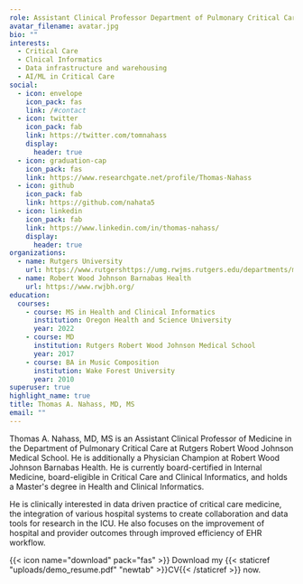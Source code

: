 ```yaml
---
role: Assistant Clinical Professor Department of Pulmonary Critical Care Medicine
avatar_filename: avatar.jpg
bio: ""
interests:
  - Critical Care
  - Clnical Informatics
  - Data infrastructure and warehousing
  - AI/ML in Critical Care
social:
  - icon: envelope
    icon_pack: fas
    link: /#contact
  - icon: twitter
    icon_pack: fab
    link: https://twitter.com/tomnahass
    display:
      header: true
  - icon: graduation-cap
    icon_pack: fas
    link: https://www.researchgate.net/profile/Thomas-Nahass
  - icon: github
    icon_pack: fab
    link: https://github.com/nahata5
  - icon: linkedin
    icon_pack: fab
    link: https://www.linkedin.com/in/thomas-nahass/
    display:
      header: true
organizations:
  - name: Rutgers University
    url: https://www.rutgershttps://umg.rwjms.rutgers.edu/departments/medicine/divisions/pulmonary_critical_care.php.edu/
  - name: Robert Wood Johnson Barnabas Health
    url: https://www.rwjbh.org/
education:
  courses:
    - course: MS in Health and Clinical Informatics
      institution: Oregon Health and Science University
      year: 2022
    - course: MD
      institution: Rutgers Robert Wood Johnson Medical School
      year: 2017
    - course: BA in Music Composition
      institution: Wake Forest University
      year: 2010
superuser: true
highlight_name: true
title: Thomas A. Nahass, MD, MS
email: ""
---
```

Thomas A. Nahass, MD, MS is an Assistant Clinical Professor of Medicine in the Department of Pulmonary Critical Care at Rutgers Robert Wood Johnson Medical School. He is additionally a Physician Champion at Robert Wood Johnson Barnabas Health. He is currently board-certified in Internal Medicine, board-eligible in Critical Care and Clinical Informatics, and holds a Master's degree in Health and Clinical Informatics.

He is clinically interested in data driven practice of critical care medicine, the integration of various hospital systems to create collaboration and data tools for research in the ICU. He also focuses on the improvement of hospital and provider outcomes through improved efficiency of EHR workflow.

{{< icon name="download" pack="fas" >}} Download my {{< staticref "uploads/demo_resume.pdf" "newtab" >}}CV{{< /staticref >}} now.